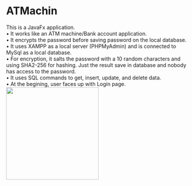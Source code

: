 # ATMachin

This is a JavaFx application.<br>
• It works like an ATM machine/Bank account application.<br>
• It encrypts the password before saving password on the local database.<br>
• It uses XAMPP as a local server (PHPMyAdmin) and is connected to MySql as a local database.<br>
• For encryption, it salts the password with a 10 random characters and using SHA2-256 for hashing. Just the result save in database and nobody has access to the password.<br>
• It uses SQL commands to get, insert, update, and delete data.<br>
• At the begining, user faces up with Login page.<br>
<img src="image/LogIn.JPG" width="250px" height="auto"><br>
